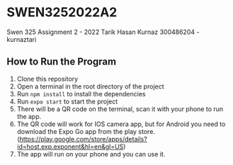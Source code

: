 # SWEN3252022A2
Swen 325 Assignment 2 - 2022
Tarik Hasan Kurnaz
300486204 - kurnaztari


## How to Run the Program

1. Clone this repository
2. Open a terminal in the root directory of the project
3. Run `npm install` to install the dependencies
4. Run `expo start` to start the project
5. There will be a QR code on the terminal, scan it with your phone to run the app. 
6. The QR code will work for IOS camera app, but for Android you need to download the Expo Go app from the play store. (https://play.google.com/store/apps/details?id=host.exp.exponent&hl=en&gl=US)
7. The app will run on your phone and you can use it.